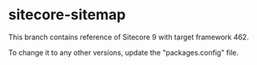 # sitecore-sitemap
This branch contains reference of Sitecore 9 with target framework 462.

To change it to any other versions, update the "packages.config" file.
